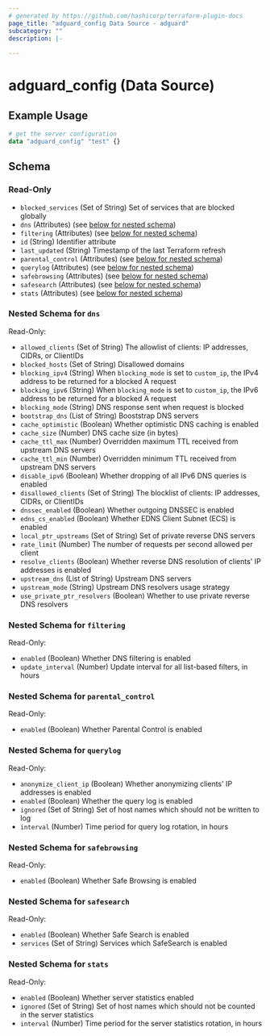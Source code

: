 ```yaml
---
# generated by https://github.com/hashicorp/terraform-plugin-docs
page_title: "adguard_config Data Source - adguard"
subcategory: ""
description: |-
  
---
```


# adguard_config (Data Source)



## Example Usage

```terraform
# get the server configuration
data "adguard_config" "test" {}
```

<!-- schema generated by tfplugindocs -->
## Schema

### Read-Only

- `blocked_services` (Set of String) Set of services that are blocked globally
- `dns` (Attributes) (see [below for nested schema](#nestedatt--dns))
- `filtering` (Attributes) (see [below for nested schema](#nestedatt--filtering))
- `id` (String) Identifier attribute
- `last_updated` (String) Timestamp of the last Terraform refresh
- `parental_control` (Attributes) (see [below for nested schema](#nestedatt--parental_control))
- `querylog` (Attributes) (see [below for nested schema](#nestedatt--querylog))
- `safebrowsing` (Attributes) (see [below for nested schema](#nestedatt--safebrowsing))
- `safesearch` (Attributes) (see [below for nested schema](#nestedatt--safesearch))
- `stats` (Attributes) (see [below for nested schema](#nestedatt--stats))

<a id="nestedatt--dns"></a>
### Nested Schema for `dns`

Read-Only:

- `allowed_clients` (Set of String) The allowlist of clients: IP addresses, CIDRs, or ClientIDs
- `blocked_hosts` (Set of String) Disallowed domains
- `blocking_ipv4` (String) When `blocking_mode` is set to `custom_ip`, the IPv4 address to be returned for a blocked A request
- `blocking_ipv6` (String) When `blocking_mode` is set to `custom_ip`, the IPv6 address to be returned for a blocked A request
- `blocking_mode` (String) DNS response sent when request is blocked
- `bootstrap_dns` (List of String) Booststrap DNS servers
- `cache_optimistic` (Boolean) Whether optimistic DNS caching is enabled
- `cache_size` (Number) DNS cache size (in bytes)
- `cache_ttl_max` (Number) Overridden maximum TTL received from upstream DNS servers
- `cache_ttl_min` (Number) Overridden minimum TTL received from upstream DNS servers
- `disable_ipv6` (Boolean) Whether dropping of all IPv6 DNS queries is enabled
- `disallowed_clients` (Set of String) The blocklist of clients: IP addresses, CIDRs, or ClientIDs
- `dnssec_enabled` (Boolean) Whether outgoing DNSSEC is enabled
- `edns_cs_enabled` (Boolean) Whether EDNS Client Subnet (ECS) is enabled
- `local_ptr_upstreams` (Set of String) Set of private reverse DNS servers
- `rate_limit` (Number) The number of requests per second allowed per client
- `resolve_clients` (Boolean) Whether reverse DNS resolution of clients' IP addresses is enabled
- `upstream_dns` (List of String) Upstream DNS servers
- `upstream_mode` (String) Upstream DNS resolvers usage strategy
- `use_private_ptr_resolvers` (Boolean) Whether to use private reverse DNS resolvers


<a id="nestedatt--filtering"></a>
### Nested Schema for `filtering`

Read-Only:

- `enabled` (Boolean) Whether DNS filtering is enabled
- `update_interval` (Number) Update interval for all list-based filters, in hours


<a id="nestedatt--parental_control"></a>
### Nested Schema for `parental_control`

Read-Only:

- `enabled` (Boolean) Whether Parental Control is enabled


<a id="nestedatt--querylog"></a>
### Nested Schema for `querylog`

Read-Only:

- `anonymize_client_ip` (Boolean) Whether anonymizing clients' IP addresses is enabled
- `enabled` (Boolean) Whether the query log is enabled
- `ignored` (Set of String) Set of host names which should not be written to log
- `interval` (Number) Time period for query log rotation, in hours


<a id="nestedatt--safebrowsing"></a>
### Nested Schema for `safebrowsing`

Read-Only:

- `enabled` (Boolean) Whether Safe Browsing is enabled


<a id="nestedatt--safesearch"></a>
### Nested Schema for `safesearch`

Read-Only:

- `enabled` (Boolean) Whether Safe Search is enabled
- `services` (Set of String) Services which SafeSearch is enabled


<a id="nestedatt--stats"></a>
### Nested Schema for `stats`

Read-Only:

- `enabled` (Boolean) Whether server statistics enabled
- `ignored` (Set of String) Set of host names which should not be counted in the server statistics
- `interval` (Number) Time period for the server statistics rotation, in hours


